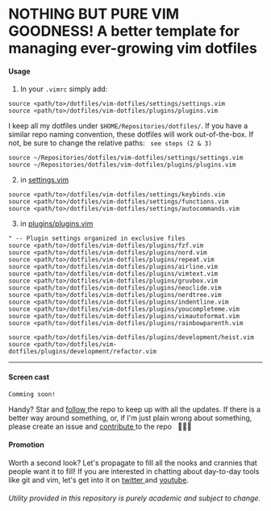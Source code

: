 # NOTHING BUT PURE VIM GOODNESS! A better template for managing ever-growing vim dotfiles

#### Usage

1. In your `.vimrc` simply add:
```
source <path/to>/dotfiles/vim-dotfiles/settings/settings.vim
source <path/to>/dotfiles/vim-dotfiles/plugins/plugins.vim
```

I keep all my dotfiles under `$HOME/Repositories/dotfiles/`.
If you have a similar repo naming convention, these dotfiles will work out-of-the-box.
If not, be sure to change the relative paths: ` see steps (2 & 3)`

```
source ~/Repositories/dotfiles/vim-dotfiles/settings/settings.vim
source ~/Repositories/dotfiles/vim-dotfiles/plugins/plugins.vim
```


2. in [ settings.vim ](https://github.com/edisonslightbulbs/vim-dotfiles/blob/master/settings/settings.vim)
```
source <path/to>/dotfiles/vim-dotfiles/settings/keybinds.vim
source <path/to>/dotfiles/vim-dotfiles/settings/functions.vim
source <path/to>/dotfiles/vim-dotfiles/settings/autocommands.vim
```

3. in [ plugins/plugins.vim ](https://github.com/edisonslightbulbs/vim-dotfiles/blob/master/plugins/plugins.vim)
```
" -- Plugin settings organized in exclusive files
source <path/to>/dotfiles/vim-dotfiles/plugins/fzf.vim
source <path/to>/dotfiles/vim-dotfiles/plugins/nord.vim
source <path/to>/dotfiles/vim-dotfiles/plugins/repeat.vim
source <path/to>/dotfiles/vim-dotfiles/plugins/airline.vim
source <path/to>/dotfiles/vim-dotfiles/plugins/vimtext.vim
source <path/to>/dotfiles/vim-dotfiles/plugins/gruvbox.vim
source <path/to>/dotfiles/vim-dotfiles/plugins/neoclide.vim
source <path/to>/dotfiles/vim-dotfiles/plugins/nerdtree.vim
source <path/to>/dotfiles/vim-dotfiles/plugins/indentline.vim
source <path/to>/dotfiles/vim-dotfiles/plugins/youcompleteme.vim
source <path/to>/dotfiles/vim-dotfiles/plugins/vimautoformat.vim
source <path/to>/dotfiles/vim-dotfiles/plugins/rainbowparenth.vim

source <path/to>/dotfiles/vim-dotfiles/plugins/development/heist.vim
source <path/to>/dotfiles/vim-dotfiles/plugins/development/refactor.vim
```

* * *

#### Screen cast

`Comming soon!`


Handy? Star and [ follow ](https://github.com/edisonslightbulbs/vim-dotfiles/subscription)  the repo to keep up with all the updates.
If there is a better way around something, or, if I'm just plain wrong about something, please create an issue and [ contribute ](https://github.com/edisonslightbulbs/vim-dotfiles/fork) to the repo
   👏🍻🍻

#### Promotion

Worth a second look? Let's propagate to fill all the nooks and crannies that people want it to fill!
If you are interested in chatting about day-to-day tools like git and vim,
let's get into it on [ twitter ](https://twitter.com/antiqueeverett) and [ youtube](https://www.youtube.com/channel/UCKkeK-xQiIWc3jzBbUel9ww?view_as=subscriber).

###### Utility provided in this repository is purely academic and subject to change.

